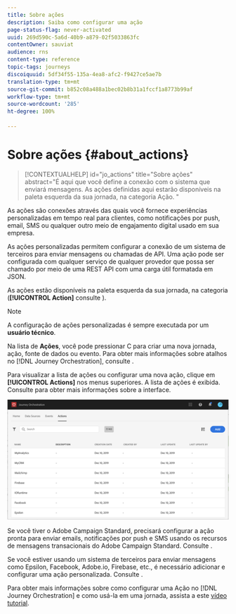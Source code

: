 ```yaml
---
title: Sobre ações
description: Saiba como configurar uma ação
page-status-flag: never-activated
uuid: 269d590c-5a6d-40b9-a879-02f5033863fc
contentOwner: sauviat
audience: rns
content-type: reference
topic-tags: journeys
discoiquuid: 5df34f55-135a-4ea8-afc2-f9427ce5ae7b
translation-type: tm+mt
source-git-commit: b852c08a488a1bec02b8b31a1fccf1a8773b99af
workflow-type: tm+mt
source-wordcount: '285'
ht-degree: 100%

---
```



# Sobre ações {#about_actions}

>[!CONTEXTUALHELP]
>id="jo_actions"
>title="Sobre ações"
>abstract="É aqui que você define a conexão com o sistema que enviará mensagens. As ações definidas aqui estarão disponíveis na paleta esquerda da sua jornada, na categoria Ação. "

As ações são conexões através das quais você fornece experiências personalizadas em tempo real para clientes, como notificações por push, email, SMS ou qualquer outro meio de engajamento digital usado em sua empresa.

As ações personalizadas permitem configurar a conexão de um sistema de terceiros para enviar mensagens ou chamadas de API. Uma ação pode ser configurada com qualquer serviço de qualquer provedor que possa ser chamado por meio de uma REST API com uma carga útil formatada em JSON.

As ações estão disponíveis na paleta esquerda da sua jornada, na categoria (**[!UICONTROL Action]** consulte [](../building-journeys/about-action-activities.md) ).

>[!NOTE]
>
>A configuração de ações personalizadas é sempre executada por um **usuário técnico**.

Na lista de **Ações**, você pode pressionar C para criar uma nova jornada, ação, fonte de dados ou evento. Para obter mais informações sobre atalhos no [!DNL Journey Orchestration], consulte [](../about/user-interface.md#section_ksq_zr1_ffb).

Para visualizar a lista de ações ou configurar uma nova ação, clique em **[!UICONTROL Actions]** nos menus superiores. A lista de ações é exibida. Consulte [](../about/user-interface.md) para obter mais informações sobre a interface.

![](../assets/custom1.png)

Se você tiver o Adobe Campaign Standard, precisará configurar a ação pronta para enviar emails, notificações por push e SMS usando os recursos de mensagens transacionais do Adobe Campaign Standard. Consulte [](../action/working-with-adobe-campaign.md).

Se você estiver usando um sistema de terceiros para enviar mensagens como Epsilon, Facebook, Adobe.io, Firebase, etc., é necessário adicionar e configurar uma ação personalizada. Consulte [](../action/about-custom-action-configuration.md).

Para obter mais informações sobre como configurar uma Ação no [!DNL Journey Orchestration] e como usá-la em uma jornada, assista a este [vídeo tutorial](https://docs.adobe.com/content/help/pt-BR/journey-orchestration-learn/tutorials/configure-actions.html).
